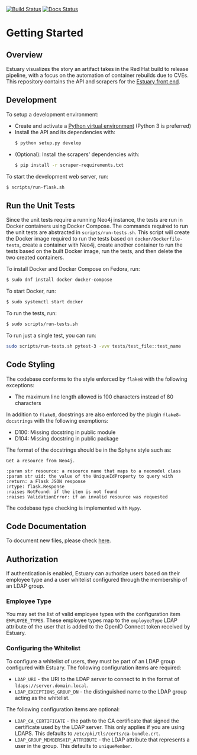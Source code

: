 [![Build Status](https://travis-ci.org/release-engineering/estuary-api.svg?branch=master)](https://travis-ci.org/release-engineering/estuary-api)
[![Docs Status](https://readthedocs.org/projects/estuary-api/badge/?version=latest)](https://estuary-api.readthedocs.io/en/latest/?badge=latest)

# Getting Started

## Overview

Estuary visualizes the story an artifact takes in the Red Hat build to release pipeline,
with a focus on the automation of container rebuilds due to CVEs. This repository contains
the API and scrapers for the [Estuary front end](https://github.com/release-engineering/estuary).

## Development

To setup a development environment:
* Create and activate a [Python virtual environment](https://virtualenv.pypa.io/en/stable/)
    (Python 3 is preferred)
* Install the API and its dependencies with:
  ```bash
  $ python setup.py develop
  ```
* (Optional): Install the scrapers' dependencies with:
  ```bash
  $ pip install -r scraper-requirements.txt
  ```

To start the development web server, run:

```bash
$ scripts/run-flask.sh
```


## Run the Unit Tests

Since the unit tests require a running Neo4j instance, the tests are run in Docker containers using
Docker Compose. The commands required to run the unit tests are abstracted in
`scripts/run-tests.sh`. This script will create the Docker image required to run the tests based
on `docker/Dockerfile-tests`, create a container with Neo4j, create another container to run
the tests based on the built Docker image, run the tests, and then delete the two created
containers.

To install Docker and Docker Compose on Fedora, run:

```bash
$ sudo dnf install docker docker-compose
```

To start Docker, run:

```bash
$ sudo systemctl start docker
```

To run the tests, run:

```bash
$ sudo scripts/run-tests.sh
```

To run just a single test, you can run:

```bash
sudo scripts/run-tests.sh pytest-3 -vvv tests/test_file::test_name
```

## Code Styling

The codebase conforms to the style enforced by `flake8` with the following exceptions:
* The maximum line length allowed is 100 characters instead of 80 characters

In addition to `flake8`, docstrings are also enforced by the plugin `flake8-docstrings` with
the following exemptions:
* D100: Missing docstring in public module
* D104: Missing docstring in public package

The format of the docstrings should be in the Sphynx style such as:

```
Get a resource from Neo4j.

:param str resource: a resource name that maps to a neomodel class
:param str uid: the value of the UniqueIdProperty to query with
:return: a Flask JSON response
:rtype: flask.Response
:raises NotFound: if the item is not found
:raises ValidationError: if an invalid resource was requested
```

The codebase type checking is implemented with `Mypy`.

## Code Documentation
To document new files, please check [here](https://github.com/release-engineering/estuary-api/tree/master/docs).


## Authorization

If authentication is enabled, Estuary can authorize users based on their employee type and a user
whitelist configured through the membership of an LDAP group.

### Employee Type

You may set the list of valid employee types with the configuration item `EMPLOYEE_TYPES`. These
employee types map to the `employeeType` LDAP attribute of the user that is added to the OpenID
Connect token received by Estuary.

### Configuring the Whitelist

To configure a whitelist of users, they must be part of an LDAP group configured with Estuary. The
following configuration items are required:

* `LDAP_URI` - the URI to the LDAP server to connect to in the format of
    `ldaps://server.domain.local`.
* `LDAP_EXCEPTIONS_GROUP_DN` - the distinguished name to the LDAP group acting as the whitelist.

The following configuration items are optional:

* `LDAP_CA_CERTIFICATE` - the path to the CA certificate that signed the certificate used by the
    LDAP server. This only applies if you are using LDAPS. This defaults to
    `/etc/pki/tls/certs/ca-bundle.crt`.
* `LDAP_GROUP_MEMBERSHIP_ATTRIBUTE` - the LDAP attribute that represents a user in the group. This
    defaults to `uniqueMember`.
